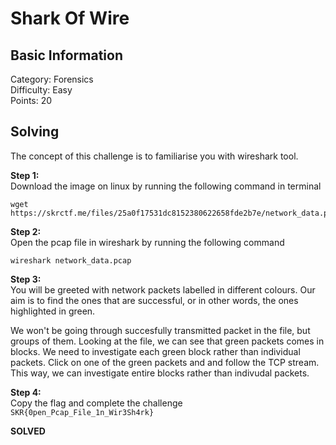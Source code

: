 # Shark Of Wire

## Basic Information
Category: Forensics    
Difficulty: Easy  
Points: 20  

## Solving
The concept of this challenge is to familiarise you with wireshark tool. 
  
**Step 1:**  
Download the image on linux by running the following command in terminal  
```
wget https://skrctf.me/files/25a0f17531dc8152380622658fde2b7e/network_data.pcap
```

**Step 2:**   
Open the pcap file in wireshark by running the following command   
```
wireshark network_data.pcap
```

**Step 3:**   
You will be greeted with network packets labelled in different colours. Our aim is to find the ones that are successful, or in other words, the ones highlighted in green.  

We won't be going through succesfully transmitted packet in the file, but groups of them. Looking at the file, we can see that green packets comes in blocks. We need to investigate each green block rather than individual packets. Click on one of the green packets and and follow the TCP stream. This way, we can investigate entire blocks rather than indivudal packets. 

**Step 4:**     
Copy the flag and complete the challenge
```SKR{0pen_Pcap_File_1n_Wir3Sh4rk}```

**SOLVED**  
